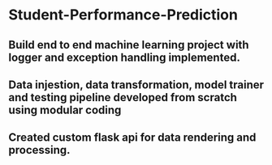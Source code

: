 # Student-Performance-Prediction
 
## Build end to end machine learning project with logger and exception handling implemented.
## Data injestion, data transformation, model trainer and testing pipeline developed from scratch using modular coding
## Created custom flask api for data rendering and processing. 